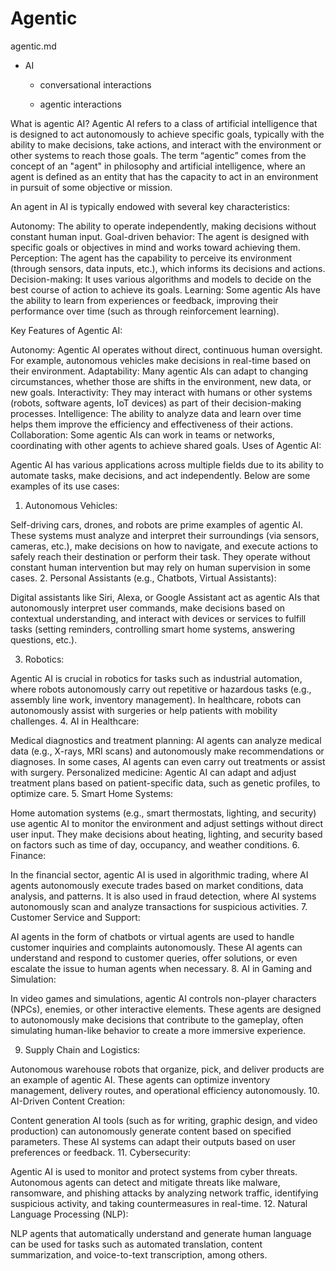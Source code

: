 # Agentic

agentic.md

*   AI

    *   conversational interactions

    *   agentic interactions

What is agentic AI?
Agentic AI refers to a class of artificial intelligence that is designed to act autonomously to achieve specific goals, typically with the ability to make decisions, take actions, and interact with the environment or other systems to reach those goals. The term “agentic” comes from the concept of an "agent" in philosophy and artificial intelligence, where an agent is defined as an entity that has the capacity to act in an environment in pursuit of some objective or mission.

An agent in AI is typically endowed with several key characteristics:

Autonomy: The ability to operate independently, making decisions without constant human input.
Goal-driven behavior: The agent is designed with specific goals or objectives in mind and works toward achieving them.
Perception: The agent has the capability to perceive its environment (through sensors, data inputs, etc.), which informs its decisions and actions.
Decision-making: It uses various algorithms and models to decide on the best course of action to achieve its goals.
Learning: Some agentic AIs have the ability to learn from experiences or feedback, improving their performance over time (such as through reinforcement learning).

Key Features of Agentic AI:

Autonomy: Agentic AI operates without direct, continuous human oversight. For example, autonomous vehicles make decisions in real-time based on their environment.
Adaptability: Many agentic AIs can adapt to changing circumstances, whether those are shifts in the environment, new data, or new goals.
Interactivity: They may interact with humans or other systems (robots, software agents, IoT devices) as part of their decision-making processes.
Intelligence: The ability to analyze data and learn over time helps them improve the efficiency and effectiveness of their actions.
Collaboration: Some agentic AIs can work in teams or networks, coordinating with other agents to achieve shared goals.
Uses of Agentic AI:

Agentic AI has various applications across multiple fields due to its ability to automate tasks, make decisions, and act independently. Below are some examples of its use cases:

1. Autonomous Vehicles:

Self-driving cars, drones, and robots are prime examples of agentic AI. These systems must analyze and interpret their surroundings (via sensors, cameras, etc.), make decisions on how to navigate, and execute actions to safely reach their destination or perform their task. They operate without constant human intervention but may rely on human supervision in some cases.
2. Personal Assistants (e.g., Chatbots, Virtual Assistants):

Digital assistants like Siri, Alexa, or Google Assistant act as agentic AIs that autonomously interpret user commands, make decisions based on contextual understanding, and interact with devices or services to fulfill tasks (setting reminders, controlling smart home systems, answering questions, etc.).

3. Robotics:

Agentic AI is crucial in robotics for tasks such as industrial automation, where robots autonomously carry out repetitive or hazardous tasks (e.g., assembly line work, inventory management). In healthcare, robots can autonomously assist with surgeries or help patients with mobility challenges.
4. AI in Healthcare:

Medical diagnostics and treatment planning: AI agents can analyze medical data (e.g., X-rays, MRI scans) and autonomously make recommendations or diagnoses. In some cases, AI agents can even carry out treatments or assist with surgery.
Personalized medicine: Agentic AI can adapt and adjust treatment plans based on patient-specific data, such as genetic profiles, to optimize care.
5. Smart Home Systems:

Home automation systems (e.g., smart thermostats, lighting, and security) use agentic AI to monitor the environment and adjust settings without direct user input. They make decisions about heating, lighting, and security based on factors such as time of day, occupancy, and weather conditions.
6. Finance:

In the financial sector, agentic AI is used in algorithmic trading, where AI agents autonomously execute trades based on market conditions, data analysis, and patterns. It is also used in fraud detection, where AI systems autonomously scan and analyze transactions for suspicious activities.
7. Customer Service and Support:

AI agents in the form of chatbots or virtual agents are used to handle customer inquiries and complaints autonomously. These AI agents can understand and respond to customer queries, offer solutions, or even escalate the issue to human agents when necessary.
8. AI in Gaming and Simulation:

In video games and simulations, agentic AI controls non-player characters (NPCs), enemies, or other interactive elements. These agents are designed to autonomously make decisions that contribute to the gameplay, often simulating human-like behavior to create a more immersive experience.

9. Supply Chain and Logistics:

Autonomous warehouse robots that organize, pick, and deliver products are an example of agentic AI. These agents can optimize inventory management, delivery routes, and operational efficiency autonomously.
10. AI-Driven Content Creation:

Content generation AI tools (such as for writing, graphic design, and video production) can autonomously generate content based on specified parameters. These AI systems can adapt their outputs based on user preferences or feedback.
11. Cybersecurity:

Agentic AI is used to monitor and protect systems from cyber threats. Autonomous agents can detect and mitigate threats like malware, ransomware, and phishing attacks by analyzing network traffic, identifying suspicious activity, and taking countermeasures in real-time.
12. Natural Language Processing (NLP):

NLP agents that automatically understand and generate human language can be used for tasks such as automated translation, content summarization, and voice-to-text transcription, among others.